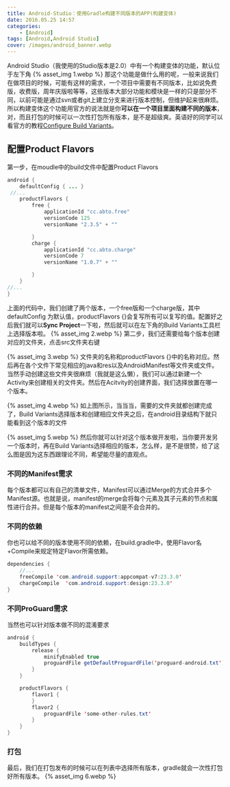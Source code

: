 ```yaml
---
title: Android-Studio：使用Gradle构建不同版本的APP(构建变体)
date: 2016.05.25 14:57
categories: 
    - [Android]
tags: [Android,Android Studio] 
cover: /images/android_banner.webp
---
```


Android Studio（我使用的Studio版本是2.0）中有一个构建变体的功能，默认位于左下角
{% asset_img 1.webp %}
那这个功能是做什么用的呢，一般来说我们在做项目的时候，可能有这样的需求，一个项目中需要有不同版本，比如说免费版，收费版，周年庆版啦等等，这些版本大部分功能和模块是一样的只是部分不同，以前可能是通过svn或者git上建立分支来进行版本控制，但维护起来很麻烦。所以构建变体这个功能用官方的说法就是你**可以在一个项目里面构建不同的版本**，对，而且打包的时候可以一次性打包所有版本，是不是超级爽。英语好的同学可以看官方的教程[Configure Build Variants](https://developer.android.com/studio/build/build-variants.html)。

<!-- more -->

## 配置Product Flavors 
第一步，在moudle中的build文件中配置Product Flavors

``` java
android {
    defaultConfig { ... }
 //... 
    productFlavors {
        free {
            applicationId "cc.abto.free"
            versionCode 125
            versionName "2.3.5" + ""

        }
        charge {
            applicationId "cc.abto.charge"
            versionCode 7
            versionName "1.0.7" + ""

        }
    }
//...
}
```

上面的代码中，我们创建了两个版本，一个free版和一个charge版，其中defaultConfig 为默认值，productFlavors {}会复写所有可以复写的值。配置好之后我们就可以**Sync Project**一下啦，然后就可以在左下角的Build Variants工具栏上选择版本啦。
{% asset_img 2.webp %}
第二步，我们还需要给每个版本创建对应的文件夹，点击src文件夹右键

{% asset_img 3.webp %}
文件夹的名称和productFlavors {}中的名称对应。然后再在各个文件下常见相应的java和res以及AndroidManifest等文件夹或文件。当然手动创建这些文件夹很麻烦（我就是这么懒），我们可以通过新建一个Activity来创建相关的文件夹。然后在Acitvity的创建界面，我们选择放置在哪一个版本。

{% asset_img 4.webp %}
如上图所示，当当当，需要的文件夹就都创建完成了，Build Variants选择版本和创建相应文件夹之后，在android目录结构下就只能看到这个版本的文件

{% asset_img 5.webp %}
然后你就可以针对这个版本做开发啦，当你要开发另一个版本时，再在Build Variants选择相应的版本，怎么样，是不是很赞，给了这么图是因为这东西跟理论不同，希望能尽量的直观点。


### 不同的Manifest需求
每个版本都可以有自己的清单文件，Manifest可以通过Merge的方式合并多个Manifest源。也就是说，manifest的merge会将每个元素及其子元素的节点和属性进行合并。但是每个版本的manifest之间是不会合并的。

### 不同的依赖
你也可以给不同的版本使用不同的依赖，在build.gradle中，使用Flavor名+Compile来规定特定Flavor所需依赖。

```java
dependencies {
    //...
    freeCompile 'com.android.support:appcompat-v7:23.3.0'
    chargeCompile  'com.android.support:design:23.3.0'
}
```

### 不同ProGuard需求
当然也可以针对版本做不同的混淆要求

```java
android {
    buildTypes {
        release {
            minifyEnabled true
            proguardFile getDefaultProguardFile('proguard-android.txt')
        }
    }

    productFlavors {
        flavor1 {
        }
        flavor2 {
            proguardFile 'some-other-rules.txt'
        }
    }
}
```

### 打包
最后，我们在打包发布的时候可以在列表中选择所有版本，gradle就会一次性打包好所有版本。
{% asset_img 6.webp %}
